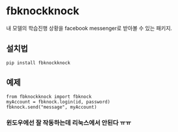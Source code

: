 ﻿# fbknockknock

내 모델의 학습진행 상황을 facebook messenger로 받아볼 수 있는 패키지.

설치법
-------------

    pip install fbknockknock


예제
-------------

    from fbknockknock import fbknock
    myAccount = fbknock.login(id, password)
    fbknock.send("message", myAccount)


### 윈도우에선 잘 작동하는데 리눅스에서 안된다 ㅠㅠ
